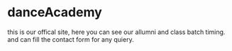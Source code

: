 # danceAcademy

this is our offical site, here you can see our allumni and class batch timing.
and can fill the contact form for any quiery.
